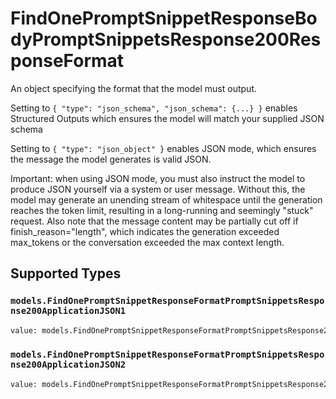 # FindOnePromptSnippetResponseBodyPromptSnippetsResponse200ResponseFormat

An object specifying the format that the model must output. 

 Setting to `{ "type": "json_schema", "json_schema": {...} }` enables Structured Outputs which ensures the model will match your supplied JSON schema 

 Setting to `{ "type": "json_object" }` enables JSON mode, which ensures the message the model generates is valid JSON.

Important: when using JSON mode, you must also instruct the model to produce JSON yourself via a system or user message. Without this, the model may generate an unending stream of whitespace until the generation reaches the token limit, resulting in a long-running and seemingly "stuck" request. Also note that the message content may be partially cut off if finish_reason="length", which indicates the generation exceeded max_tokens or the conversation exceeded the max context length.


## Supported Types

### `models.FindOnePromptSnippetResponseFormatPromptSnippetsResponse200ApplicationJSON1`

```python
value: models.FindOnePromptSnippetResponseFormatPromptSnippetsResponse200ApplicationJSON1 = /* values here */
```

### `models.FindOnePromptSnippetResponseFormatPromptSnippetsResponse200ApplicationJSON2`

```python
value: models.FindOnePromptSnippetResponseFormatPromptSnippetsResponse200ApplicationJSON2 = /* values here */
```

